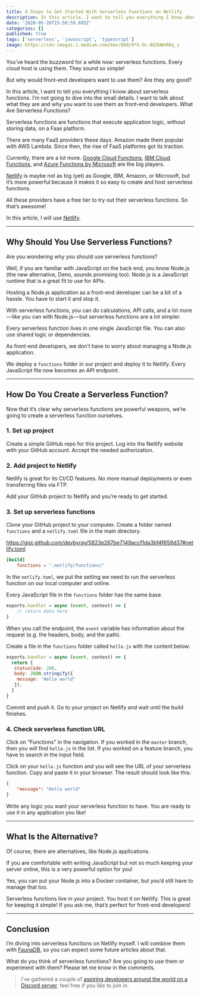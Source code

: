 ```yaml
---
title: 4 Steps to Get Started With Serverless Functions on Netlify
description: In this article, I want to tell you everything I know about serverless functions. I’m not going to dive into the small details. I want to talk about what they are and why you want to use them as front-end developers. What Are Serverless Functions?
date: '2020-05-26T15:50:59.895Z'
categories: []
published: true
tags: ['serverless', 'javascript', 'typescript']
image: https://cdn-images-1.medium.com/max/800/0*h-Oc-BQ3UWnRKq_z
---
```


You’ve heard the buzzword for a while now: serverless functions. Every cloud host is using them. They sound so simple!

But why would front-end developers want to use them? Are they any good?

In this article, I want to tell you everything I know about serverless functions. I’m not going to dive into the small details. I want to talk about what they are and why you want to use them as front-end developers.
What Are Serverless Functions?

Serverless functions are functions that execute application logic, without storing data, on a Faas platform.

There are many FaaS providers these days. Amazon made them popular with AWS Lambda. Since then, the rise of FaaS platforms got its traction.

Currently, there are a lot more. [Google Cloud Functions](https://cloud.google.com/functions), [IBM Cloud Functions](https://cloud.ibm.com/functions/), and [Azure Functions by Microsoft](https://azure.microsoft.com/en-ca/services/functions/) are the big players.

[Netlify](https://www.netlify.com/) is maybe not as big (yet) as Google, IBM, Amazon, or Microsoft, but it’s more powerful because it makes it so easy to create and host serverless functions.

All these providers have a free tier to try out their serverless functions. So that’s awesome!

In this article, I will use [Netlify](https://www.netlify.com/products/functions/).

---

## Why Should You Use Serverless Functions?

Are you wondering why you should use serverless functions?

Well, if you are familiar with JavaScript on the back end, you know Node.js (the new alternative, Deno, sounds promising too). Node.js is a JavaScript runtime that is a great fit to use for APIs.

Hosting a Node.js application as a front-end developer can be a bit of a hassle. You have to start it and stop it.

With serverless functions, you can do calculations, API calls, and a lot more — like you can with Node.js — but serverless functions are a lot simpler.

Every serverless function lives in one single JavaScript file. You can also use shared logic or dependencies.

As front-end developers, we don’t have to worry about managing a Node.js application.

We deploy a `functions` folder in our project and deploy it to Netlify. Every JavaScript file now becomes an API endpoint.

---

## How Do You Create a Serverless Function?

Now that it’s clear why serverless functions are powerful weapons, we’re going to create a serverless function ourselves.

### 1. Set up project

Create a simple GitHub repo for this project. Log into the Netlify website with your GitHub account. Accept the needed authorization.

### 2. Add project to Netlify

Netlify is great for its CI/CD features. No more manual deployments or even transferring files via FTP.

Add your GitHub project to Netlify and you’re ready to get started.

### 3. Set up serverless functions

Clone your GitHub project to your computer. Create a folder named `functions` and a `netlify.toml` file in the main directory.

https://gist.github.com/devbyray/5823e267be7149accf1da3bf4f659d37#netlify.toml

```toml
[build]
    functions = ".netlify/functions/"
```

In the `netlify.toml`, we put the setting we need to run the serverless function on our local computer and online.

Every JavaScript file in the `functions` folder has the same base.

```js [hello.js]
exports.handler = async (event, context) => {
	// return data here
}
```

When you call the endpoint, the `event` variable has information about the request (e.g. the headers, body, and the path).

Create a file in the `functions` folder called `hello.js` with the content below:

```js
exports.handler = async (event, context) => {
  return {
   statusCode: 200,
   body: JSON.stringify({
    message: 'Hello world"
   }),
  }
}
```

Commit and push it. Go to your project on Netlify and wait until the build finishes.

### 4. Check serverless function URL

Click on “Functions” in the navigation. If you worked in the `master` branch, then you will find `hello.js` in the list. If you worked on a feature branch, you have to search in the input field.

Click on your `hello.js` function and you will see the URL of your serverless function. Copy and paste it in your browser. The result should look like this:

```json [response.json]
{
	"message": "Hello world"
}
```

Write any logic you want your serverless function to have. You are ready to use it in any application you like!

---

## What Is the Alternative?

Of course, there are alternatives, like Node.js applications.

If you are comfortable with writing JavaScript but not so much keeping your server online, this is a very powerful option for you!

Yes, you can put your Node.js into a Docker container, but you’d still have to manage that too.

Serverless functions live in your project. You host it on Netlify. This is great for keeping it simple! If you ask me, that’s perfect for front-end developers!

---

## Conclusion

I’m diving into serverless functions on Netlify myself. I will combine them with [FaunaDB](https://fauna.com), so you can expect some future articles about that.

What do you think of serverless functions? Are you going to use them or experiment with them? Please let me know in the comments.

> I’ve gathered a couple of [aspiring developers around the world on a Discord server](https://mailchi.mp/fb82491d03f8/dev-by-rayray-discord-community), feel free if you like to join in.
